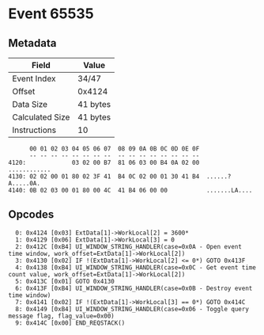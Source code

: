 # Event 65535

## Metadata

| Field           | Value    |
|-----------------|----------|
| Event Index     | 34/47    |
| Offset          | 0x4124   |
| Data Size       | 41 bytes |
| Calculated Size | 41 bytes |
| Instructions    | 10       |

```
      00 01 02 03 04 05 06 07  08 09 0A 0B 0C 0D 0E 0F
      -- -- -- -- -- -- -- --  -- -- -- -- -- -- -- --
4120:             03 02 00 B7  81 06 03 00 B4 0A 02 00      ............
4130: 02 02 00 01 80 02 3F 41  B4 0C 02 00 01 30 41 B4  ......?A.....0A.
4140: 0B 02 03 00 01 80 00 4C  41 B4 06 00 00           .......LA....   
```

## Opcodes

```
  0: 0x4124 [0x03] ExtData[1]->WorkLocal[2] = 3600*
  1: 0x4129 [0x06] ExtData[1]->WorkLocal[3] = 0
  2: 0x412C [0xB4] UI_WINDOW_STRING_HANDLER(case=0x0A - Open event time window, work_offset=ExtData[1]->WorkLocal[2])
  3: 0x4130 [0x02] IF !(ExtData[1]->WorkLocal[2] <= 0*) GOTO 0x413F
  4: 0x4138 [0xB4] UI_WINDOW_STRING_HANDLER(case=0x0C - Get event time count value, work_offset=ExtData[1]->WorkLocal[2])
  5: 0x413C [0x01] GOTO 0x4130
  6: 0x413F [0xB4] UI_WINDOW_STRING_HANDLER(case=0x0B - Destroy event time window)
  7: 0x4141 [0x02] IF !(ExtData[1]->WorkLocal[3] == 0*) GOTO 0x414C
  8: 0x4149 [0xB4] UI_WINDOW_STRING_HANDLER(case=0x06 - Toggle query message flag, flag_value=0x00)
  9: 0x414C [0x00] END_REQSTACK()
```
